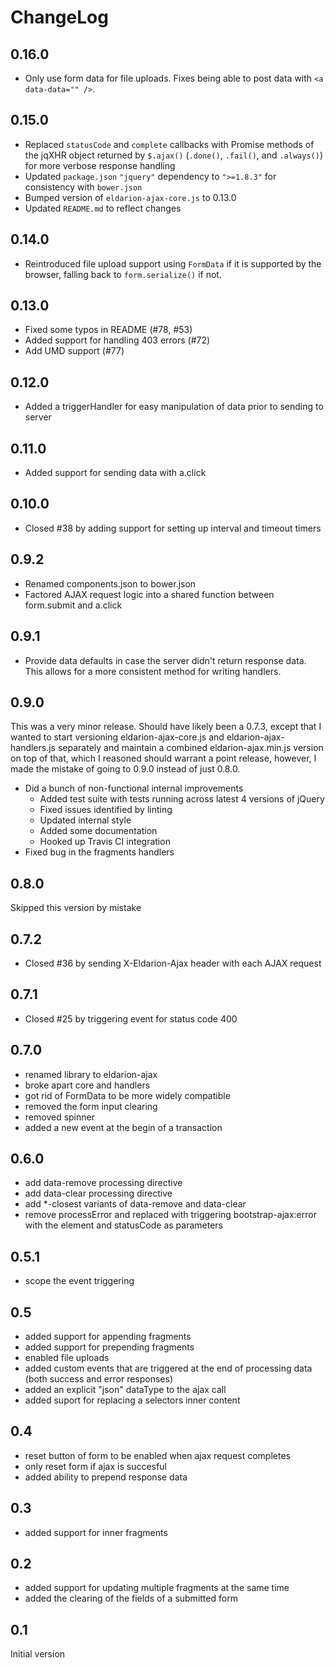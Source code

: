 # ChangeLog

## 0.16.0

* Only use form data for file uploads.  Fixes being able to post data with `<a data-data="" />`.

## 0.15.0

* Replaced `statusCode` and `complete` callbacks with Promise methods of the jqXHR object returned by `$.ajax()` (`.done()`, `.fail()`, and `.always()`) for more verbose response handling
* Updated `package.json` `"jquery"` dependency to `">=1.8.3"` for consistency with `bower.json`
* Bumped version of `eldarion-ajax-core.js` to 0.13.0
* Updated `README.md` to reflect changes

## 0.14.0

* Reintroduced file upload support using `FormData` if it is supported by the
  browser, falling back to `form.serialize()` if not.

## 0.13.0

* Fixed some typos in README (#78, #53)
* Added support for handling 403 errors (#72)
* Add UMD support (#77)

## 0.12.0

* Added a triggerHandler for easy manipulation of data prior to sending to server

## 0.11.0

* Added support for sending data with a.click

## 0.10.0

* Closed #38 by adding support for setting up interval and timeout timers

## 0.9.2

* Renamed components.json to bower.json
* Factored AJAX request logic into a shared function between form.submit and a.click

## 0.9.1

* Provide data defaults in case the server didn't return response data. This allows for a more consistent method for writing handlers.

## 0.9.0

This was a very minor release. Should have likely been a 0.7.3, except that I wanted to start versioning eldarion-ajax-core.js and eldarion-ajax-handlers.js separately and maintain a combined eldarion-ajax.min.js version on top of that, which I reasoned should warrant a point release, however, I made the mistake of going to 0.9.0 instead of just 0.8.0.

* Did a bunch of non-functional internal improvements
  * Added test suite with tests running across latest 4 versions of jQuery
  * Fixed issues identified by linting
  * Updated internal style
  * Added some documentation
  * Hooked up Travis CI integration
* Fixed bug in the fragments handlers

## 0.8.0

Skipped this version by mistake

## 0.7.2

* Closed #36 by sending X-Eldarion-Ajax header with each AJAX request

## 0.7.1

* Closed #25 by triggering event for status code 400

## 0.7.0

* renamed library to eldarion-ajax
* broke apart core and handlers
* got rid of FormData to be more widely compatible
* removed the form input clearing
* removed spinner
* added a new event at the begin of a transaction

## 0.6.0

* add data-remove processing directive
* add data-clear processing directive
* add *-closest variants of data-remove and data-clear
* remove processError and replaced with triggering bootstrap-ajax:error with
  the element and statusCode as parameters


## 0.5.1

* scope the event triggering

## 0.5

* added support for appending fragments
* added support for prepending fragments
* enabled file uploads
* added custom events that are triggered at the end of processing data (both success and error responses)
* added an explicit "json" dataType to the ajax call
* added suport for replacing a selectors inner content

## 0.4

* reset button of form to be enabled when ajax request completes
* only reset form if ajax is succesful
* added ability to prepend response data

## 0.3

* added support for inner fragments

## 0.2

* added support for updating multiple fragments at the same time
* added the clearing of the fields of a submitted form


## 0.1

Initial version
